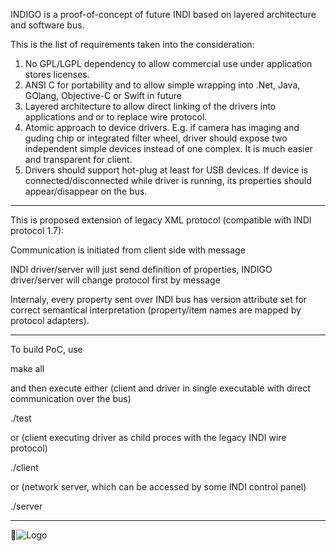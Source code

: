 INDIGO is a proof-of-concept of future INDI based on layered architecture and software bus.

This is the list of requirements taken into the consideration:

1. No GPL/LGPL dependency to allow commercial use under application stores licenses.
2. ANSI C for portability and to allow simple wrapping into .Net, Java, GOlang, Objective-C or Swift in future
3. Layered architecture to allow direct linking of the drivers into applications and or to replace wire protocol.
4. Atomic approach to device drivers. E.g. if camera has imaging and guding chip or integrated filter wheel, driver should expose two independent simple devices instead of one complex. It is much easier and transparent for client.
5. Drivers should support hot-plug at least for USB devices. If device is connected/disconnected while driver is running, its properties should appear/disappear on the bus.

------------------------------------------------------------------------------------------------

This is proposed extension of legacy XML protocol (compatible with INDI protocol 1.7):

Communication is initiated from client side with message

<getProperties version='1.7' switch='2.0'/>

INDI driver/server will just send definition of properties, INDIGO driver/server will change protocol first by message

<switchProtocol version='2.0'/>

Internaly, every property sent over INDI bus has version attribute set for correct semantical interpretation (property/item names are mapped by protocol adapters).

------------------------------------------------------------------------------------------------

To build PoC, use

make all

and then execute either (client and driver in single executable with direct communication over the bus)

./test

or (client executing driver as child proces with the legacy INDI wire protocol)

./client

or (network server, which can be accessed by some INDI control panel)

./server

------------------------------------------------------------------------------------------------

![Logo](http://www.cloudmakers.eu/indigo/INDIGO.png)
